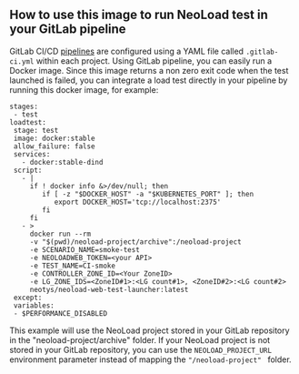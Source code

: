 ## How to use this image to run NeoLoad test in your GitLab pipeline

GitLab CI/CD [pipelines](https://docs.gitlab.com/ee/ci/pipelines.html) are configured using a YAML file called `.gitlab-ci.yml` within each project.
Using GitLab pipeline, you can easily run a Docker image. 
Since this image returns a non zero exit code when the test launched is failed, you can integrate a load test directly in your pipeline by running this docker image, for example:
```
stages:
 - test
loadtest:
 stage: test
 image: docker:stable
 allow_failure: false
 services:
   - docker:stable-dind
 script:
   - |
     if ! docker info &>/dev/null; then
        if [ -z "$DOCKER_HOST" -a "$KUBERNETES_PORT" ]; then
           export DOCKER_HOST='tcp://localhost:2375'
        fi
     fi
   - >
     docker run --rm 
     -v "$(pwd)/neoload-project/archive":/neoload-project 
     -e SCENARIO_NAME=smoke-test
     -e NEOLOADWEB_TOKEN=<your API>
     -e TEST_NAME=CI-smoke 
     -e CONTROLLER_ZONE_ID=<Your ZoneID> 
     -e LG_ZONE_IDS=<ZoneID#1>:<LG count#1>, <ZoneID#2>:<LG count#2> 
     neotys/neoload-web-test-launcher:latest
 except:
 variables:
 - $PERFORMANCE_DISABLED

```
This example will use the NeoLoad project stored in your GitLab repository in the "neoload-project/archive" folder.
If your NeoLoad project is not stored in your GitLab repository, you can use the `NEOLOAD_PROJECT_URL` environment parameter instead of mapping the `"/neoload-project" ` folder.
<!--stackedit_data:
eyJoaXN0b3J5IjpbLTIwMzM2NzYxODFdfQ==
-->
